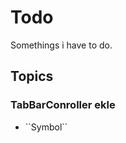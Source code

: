 # Todo

Somethings i have to do.



## Topics

### TabBarConroller ekle
- <!--@START_MENU_TOKEN@-->``Symbol``<!--@END_MENU_TOKEN@-->
